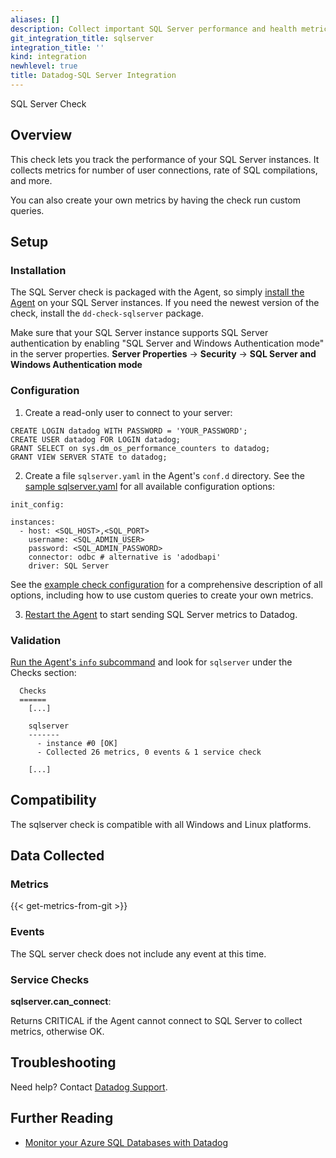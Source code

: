 ```yaml
---
aliases: []
description: Collect important SQL Server performance and health metrics.
git_integration_title: sqlserver
integration_title: ''
kind: integration
newhlevel: true
title: Datadog-SQL Server Integration
---
```


 SQL Server Check

## Overview

This check lets you track the performance of your SQL Server instances. It collects metrics for number of user connections, rate of SQL compilations, and more.

You can also create your own metrics by having the check run custom queries.

## Setup
### Installation

The SQL Server check is packaged with the Agent, so simply [install the Agent](https://app.datadoghq.com/account/settings#agent) on your SQL Server instances. If you need the newest version of the check, install the `dd-check-sqlserver` package.

Make sure that your SQL Server instance supports SQL Server authentication by enabling "SQL Server and Windows Authentication mode" in the server properties. 
**Server Properties** -> **Security** -> **SQL Server and Windows Authentication mode**

### Configuration

1. Create a read-only user to connect to your server:

```
CREATE LOGIN datadog WITH PASSWORD = 'YOUR_PASSWORD';
CREATE USER datadog FOR LOGIN datadog;
GRANT SELECT on sys.dm_os_performance_counters to datadog;
GRANT VIEW SERVER STATE to datadog;
```

2. Create a file `sqlserver.yaml` in the Agent's `conf.d` directory. See the [sample sqlserver.yaml](https://github.com/DataDog/integrations-core/blob/master/sqlserver/conf.yaml.example) for all available configuration options:

```
init_config:

instances:
  - host: <SQL_HOST>,<SQL_PORT>
    username: <SQL_ADMIN_USER>
    password: <SQL_ADMIN_PASSWORD>
    connector: odbc # alternative is 'adodbapi'
    driver: SQL Server
```

See the [example check configuration](https://github.com/DataDog/integrations-core/blob/master/sqlserver/conf.yaml.example) for a comprehensive description of all options, including how to use custom queries to create your own metrics.

3. [Restart the Agent](https://help.datadoghq.com/hc/en-us/articles/203764515-Start-Stop-Restart-the-Datadog-Agent) to start sending SQL Server metrics to Datadog.

### Validation

[Run the Agent's `info` subcommand](https://help.datadoghq.com/hc/en-us/articles/203764635-Agent-Status-and-Information) and look for `sqlserver` under the Checks section:

```
  Checks
  ======
    [...]

    sqlserver
    -------
      - instance #0 [OK]
      - Collected 26 metrics, 0 events & 1 service check

    [...]
```

## Compatibility

The sqlserver check is compatible with all Windows and Linux platforms.

## Data Collected
### Metrics
{{< get-metrics-from-git >}}

### Events
The SQL server check does not include any event at this time.

### Service Checks

**sqlserver.can_connect**:

Returns CRITICAL if the Agent cannot connect to SQL Server to collect metrics, otherwise OK.

## Troubleshooting
Need help? Contact [Datadog Support](http://docs.datadoghq.com/help/).

## Further Reading

* [Monitor your Azure SQL Databases with Datadog](https://www.datadoghq.com/blog/monitor-azure-sql-databases-datadog/)